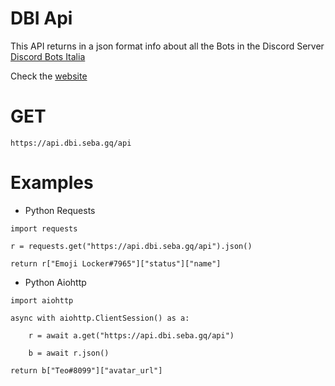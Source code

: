 # DBI Api

This API returns in a json format info about all the Bots in the Discord Server [Discord Bots Italia](https://www.discordbotsitalia.tk/join)

Check the [website](https://api.dbi.seba.gq)

# GET

`https://api.dbi.seba.gq/api`

# Examples 

- Python Requests

```
import requests

r = requests.get("https://api.dbi.seba.gq/api").json()

return r["Emoji Locker#7965"]["status"]["name"]
```

- Python Aiohttp

```
import aiohttp

async with aiohttp.ClientSession() as a:

    r = await a.get("https://api.dbi.seba.gq/api")
    
    b = await r.json()
    
return b["Teo#8099"]["avatar_url"]
```
